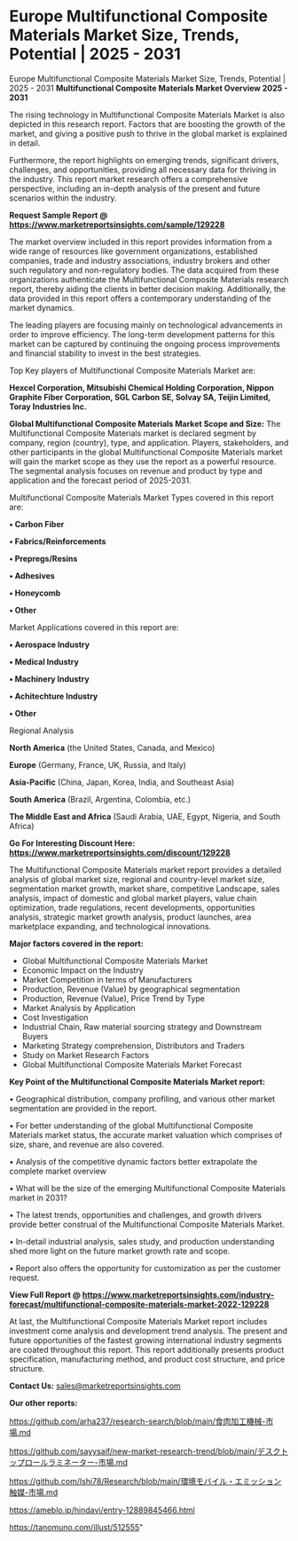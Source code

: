 # Europe Multifunctional Composite Materials Market Size, Trends, Potential | 2025 - 2031
Europe Multifunctional Composite Materials Market Size, Trends, Potential | 2025 - 2031
<Strong> Multifunctional Composite Materials Market Overview 2025 - 2031</strong>

The rising technology in Multifunctional Composite Materials Market is also depicted in this research report. Factors that are boosting the growth of the market, and giving a positive push to thrive in the global market is explained in detail.

Furthermore, the report highlights on emerging trends, significant drivers, challenges, and opportunities, providing all necessary data for thriving in the industry. This report market research offers a comprehensive perspective, including an in-depth analysis of the present and future scenarios within the industry.

<strong>Request Sample Report @ <a href=https://www.marketreportsinsights.com/sample/129228>https://www.marketreportsinsights.com/sample/129228</a></strong>

The market overview included in this report provides information from a wide range of resources like government organizations, established companies, trade and industry associations, industry brokers and other such regulatory and non-regulatory bodies. The data acquired from these organizations authenticate the Multifunctional Composite Materials research report, thereby aiding the clients in better decision making. Additionally, the data provided in this report offers a contemporary understanding of the market dynamics.

The leading players are focusing mainly on technological advancements in order to improve efficiency. The long-term development patterns for this market can be captured by continuing the ongoing process improvements and financial stability to invest in the best strategies.

Top Key players of Multifunctional Composite Materials Market are:

<strong>Hexcel Corporation, Mitsubishi Chemical Holding Corporation, Nippon Graphite Fiber Corporation, SGL Carbon SE, Solvay SA, Teijin Limited, Toray Industries Inc.</strong>

<strong><b>Global Multifunctional Composite Materials Market Scope and Size:</b></strong>
The Multifunctional Composite Materials market is declared segment by company, region (country), type, and application. Players, stakeholders, and other participants in the global Multifunctional Composite Materials market will gain the market scope as they use the report as a powerful resource. The segmental analysis focuses on revenue and product by type and application and the forecast period of 2025-2031.

Multifunctional Composite Materials Market Types covered in this report are:

<strong>• Carbon Fiber

• Fabrics/Reinforcements

• Prepregs/Resins

• Adhesives

• Honeycomb

• Other</strong>

Market Applications covered in this report are:

<strong>• Aerospace Industry

• Medical Industry

• Machinery Industry

• Achitechture Industry

• Other</strong> 

Regional Analysis

<strong>North America</strong> (the United States, Canada, and Mexico)

<strong>Europe</strong> (Germany, France, UK, Russia, and Italy)

<strong>Asia-Pacific</strong> (China, Japan, Korea, India, and Southeast Asia)

<strong>South America</strong> (Brazil, Argentina, Colombia, etc.)

<strong>The Middle East and Africa</strong> (Saudi Arabia, UAE, Egypt, Nigeria, and South Africa)

<strong>Go For Interesting Discount Here: <a href=https://www.marketreportsinsights.com/discount/129228>https://www.marketreportsinsights.com/discount/129228</a></strong>

The Multifunctional Composite Materials market report provides a detailed analysis of global market size, regional and country-level market size, segmentation market growth, market share, competitive Landscape, sales analysis, impact of domestic and global market players, value chain optimization, trade regulations, recent developments, opportunities analysis, strategic market growth analysis, product launches, area marketplace expanding, and technological innovations.

<strong><b>Major factors covered in the report:</b></strong>
<ul>
  <li>Global Multifunctional Composite Materials Market </li>
  <li>Economic Impact on the Industry</li>
  <li>Market Competition in terms of Manufacturers</li>
  <li>Production, Revenue (Value) by geographical segmentation</li>
  <li>Production, Revenue (Value), Price Trend by Type</li>
  <li>Market Analysis by Application</li>
  <li>Cost Investigation</li>
  <li>Industrial Chain, Raw material sourcing strategy and Downstream Buyers</li>
  <li>Marketing Strategy comprehension, Distributors and Traders</li>
  <li>Study on Market Research Factors</li>
  <li>Global Multifunctional Composite Materials Market Forecast</li>
</ul>

<strong><b>Key Point of the Multifunctional Composite Materials Market report:</b></strong>

• Geographical distribution, company profiling, and various other market segmentation are provided in the report.

• For better understanding of the global Multifunctional Composite Materials market status, the accurate market valuation which comprises of size, share, and revenue are also covered.

• Analysis of the competitive dynamic factors better extrapolate the complete market overview

• What will be the size of the emerging Multifunctional Composite Materials market in 2031?

• The latest trends, opportunities and challenges, and growth drivers provide better construal of the Multifunctional Composite Materials Market.

• In-detail industrial analysis, sales study, and production understanding shed more light on the future market growth rate and scope.

• Report also offers the opportunity for customization as per the customer request.

<strong><b>View Full Report @ <a href=https://www.marketreportsinsights.com/industry-forecast/multifunctional-composite-materials-market-2022-129228>https://www.marketreportsinsights.com/industry-forecast/multifunctional-composite-materials-market-2022-129228</a></b></strong>


At last, the Multifunctional Composite Materials Market report includes investment come analysis and development trend analysis. The present and future opportunities of the fastest growing international industry segments are coated throughout this report. This report additionally presents product specification, manufacturing method, and product cost structure, and price structure.

<strong>Contact Us:</strong>
sales@marketreportsinsights.com

<strong>Our other reports:</strong>

<a href=https://github.com/arha237/research-search/blob/main/食肉加工機械-市場.md>https://github.com/arha237/research-search/blob/main/食肉加工機械-市場.md</a>

<a href=https://github.com/sayysaif/new-market-research-trend/blob/main/デスクトップロールラミネーター-市場.md>https://github.com/sayysaif/new-market-research-trend/blob/main/デスクトップロールラミネーター-市場.md</a>

<a href=https://github.com/Ishi78/Research/blob/main/環境モバイル・エミッション触媒-市場.md>https://github.com/Ishi78/Research/blob/main/環境モバイル・エミッション触媒-市場.md</a>

<a href=https://ameblo.jp/hindavi/entry-12889845466.html>https://ameblo.jp/hindavi/entry-12889845466.html</a>

<a href=https://tanomuno.com/illust/512555>https://tanomuno.com/illust/512555</a>"
